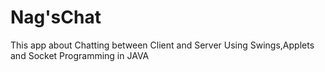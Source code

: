# Nag'sChat
This app about Chatting between Client and Server Using Swings,Applets and Socket Programming in JAVA
